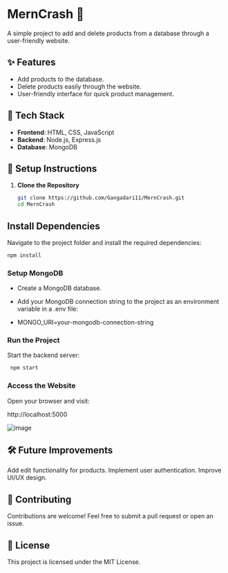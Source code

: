 # MernCrash 🛒  
A simple project to add and delete products from a database through a user-friendly website.  


## ✨ Features  
- Add products to the database.  
- Delete products easily through the website.  
- User-friendly interface for quick product management.  



## 🚀 Tech Stack  
- **Frontend**: HTML, CSS, JavaScript  
- **Backend**: Node.js, Express.js  
- **Database**: MongoDB  



## 🔧 Setup Instructions  

1. **Clone the Repository**  
   ```bash
   git clone https://github.com/Gangadari11/MernCrash.git
   cd MernCrash
   ```

## Install Dependencies
Navigate to the project folder and install the required dependencies:

```bash
npm install
```

### Setup MongoDB

* Create a MongoDB database.
* Add your MongoDB connection string to the project as an environment variable in a .env file:

* MONGO_URI=your-mongodb-connection-string

### Run the Project
Start the backend server:

```bash
 npm start
```

### Access the Website
Open your browser and visit:


http://localhost:5000


![image](https://github.com/user-attachments/assets/9906e60a-9bd8-4724-8e63-9df13678f993)

## 🛠 Future Improvements
Add edit functionality for products.
Implement user authentication.
Improve UI/UX design.

## 🤝 Contributing
Contributions are welcome! Feel free to submit a pull request or open an issue.

## 📄 License
This project is licensed under the MIT License.

